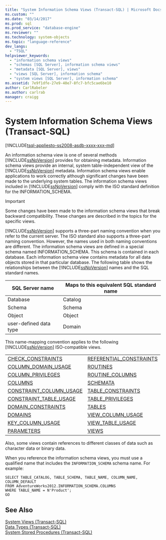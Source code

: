 ```yaml
---
title: "System Information Schema Views (Transact-SQL) | Microsoft Docs"
ms.custom: ""
ms.date: "03/14/2017"
ms.prod: sql
ms.prod_service: "database-engine"
ms.reviewer: ""
ms.technology: system-objects
ms.topic: "language-reference"
dev_langs: 
  - "TSQL"
helpviewer_keywords: 
  - "information schema views"
  - "schemas [SQL Server], information schema views"
  - "metadata [SQL Server], views"
  - "views [SQL Server], information schema"
  - "system views [SQL Server], information schema"
ms.assetid: 7e9f1dfe-27e9-40e7-8fc7-bfc5cae6be10
author: CarlRabeler
ms.author: carlrab
manager: craigg
---
```

# System Information Schema Views (Transact-SQL)
[!INCLUDE[tsql-appliesto-ss2008-asdb-xxxx-xxx-md](../../includes/tsql-appliesto-ss2008-asdb-xxxx-xxx-md.md)]

  An information schema view is one of several methods [!INCLUDE[ssNoVersion](../../includes/ssnoversion-md.md)] provides for obtaining metadata. Information schema views provide an internal, system table-independent view of the [!INCLUDE[ssNoVersion](../../includes/ssnoversion-md.md)] metadata. Information schema views enable applications to work correctly although significant changes have been made to the underlying system tables. The information schema views included in [!INCLUDE[ssNoVersion](../../includes/ssnoversion-md.md)] comply with the ISO standard definition for the INFORMATION_SCHEMA.  
  
> [!IMPORTANT]  
>  Some changes have been made to the information schema views that break backward compatibility. These changes are described in the topics for the specific views.  
  
 [!INCLUDE[ssNoVersion](../../includes/ssnoversion-md.md)] supports a three-part naming convention when you refer to the current server. The ISO standard also supports a three-part naming convention. However, the names used in both naming conventions are different. The information schema views are defined in a special schema named INFORMATION_SCHEMA. This schema is contained in each database. Each information schema view contains metadata for all data objects stored in that particular database. The following table shows the relationships between the [!INCLUDE[ssNoVersion](../../includes/ssnoversion-md.md)] names and the SQL standard names.  
  
|SQL Server name|Maps to this equivalent SQL standard name|  
|---------------------|-----------------------------------------------|  
|Database|Catalog|  
|Schema|Schema|  
|Object|Object|  
|user-defined data type|Domain|  
  
 This name-mapping convention applies to the following [!INCLUDE[ssNoVersion](../../includes/ssnoversion-md.md)] ISO-compatible views.  
  
|||  
|-|-|  
|[CHECK_CONSTRAINTS](../../relational-databases/system-information-schema-views/check-constraints-transact-sql.md)|[REFERENTIAL_CONSTRAINTS](../../relational-databases/system-information-schema-views/referential-constraints-transact-sql.md)|  
|[COLUMN_DOMAIN_USAGE](../../relational-databases/system-information-schema-views/column-domain-usage-transact-sql.md)|[ROUTINES](../../relational-databases/system-information-schema-views/routines-transact-sql.md)|  
|[COLUMN_PRIVILEGES](../../relational-databases/system-information-schema-views/column-privileges-transact-sql.md)|[ROUTINE_COLUMNS](../../relational-databases/system-information-schema-views/routine-columns-transact-sql.md)|  
|[COLUMNS](../../relational-databases/system-information-schema-views/columns-transact-sql.md)|[SCHEMATA](../../relational-databases/system-information-schema-views/schemata-transact-sql.md)|  
|[CONSTRAINT_COLUMN_USAGE](../../relational-databases/system-information-schema-views/constraint-column-usage-transact-sql.md)|[TABLE_CONSTRAINTS](../../relational-databases/system-information-schema-views/table-constraints-transact-sql.md)|  
|[CONSTRAINT_TABLE_USAGE](../../relational-databases/system-information-schema-views/constraint-table-usage-transact-sql.md)|[TABLE_PRIVILEGES](../../relational-databases/system-information-schema-views/table-privileges-transact-sql.md)|  
|[DOMAIN_CONSTRAINTS](../../relational-databases/system-information-schema-views/domain-constraints-transact-sql.md)|[TABLES](../../relational-databases/system-information-schema-views/tables-transact-sql.md)|  
|[DOMAINS](../../relational-databases/system-information-schema-views/domains-transact-sql.md)|[VIEW_COLUMN_USAGE](../../relational-databases/system-information-schema-views/view-column-usage-transact-sql.md)|  
|[KEY_COLUMN_USAGE](../../relational-databases/system-information-schema-views/key-column-usage-transact-sql.md)|[VIEW_TABLE_USAGE](../../relational-databases/system-information-schema-views/view-table-usage-transact-sql.md)|  
|[PARAMETERS](../../relational-databases/system-information-schema-views/parameters-transact-sql.md)|[VIEWS](../../relational-databases/system-information-schema-views/views-transact-sql.md)|  
  
 Also, some views contain references to different classes of data such as character data or binary data.  
  
 When you reference the information schema views, you must use a qualified name that includes the `INFORMATION_SCHEMA` schema name. For example:  
  
```  
SELECT TABLE_CATALOG, TABLE_SCHEMA, TABLE_NAME, COLUMN_NAME, COLUMN_DEFAULT  
FROM AdventureWorks2012.INFORMATION_SCHEMA.COLUMNS  
WHERE TABLE_NAME = N'Product';  
GO  
```  
  
## See Also  
 [System Views &#40;Transact-SQL&#41;](http://msdn.microsoft.com/library/35a6161d-7f43-4e00-bcd3-3091f2015e90)   
 [Data Types &#40;Transact-SQL&#41;](../../t-sql/data-types/data-types-transact-sql.md)   
 [System Stored Procedures &#40;Transact-SQL&#41;](../../relational-databases/system-stored-procedures/system-stored-procedures-transact-sql.md)  
  
  
